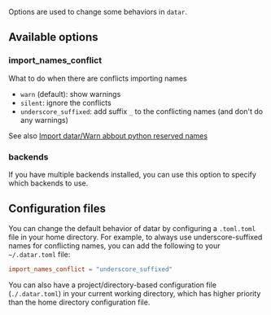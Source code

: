 Options are used to change some behaviors in `datar`.

## Available options

### import_names_conflict

What to do when there are conflicts importing names

- `warn` (default): show warnings
- `silent`: ignore the conflicts
- `underscore_suffixed`: add suffix `_` to the conflicting names
  (and don't do any warnings)

See also [Import datar/Warn abbout python reserved names](../import/#warn-about-python-reserved-names-to-be-overriden-by-datar)

### backends

If you have multiple backends installed, you can use this option to specify which backends to use.

## Configuration files

You can change the default behavior of datar by configuring a `.toml.toml` file in your home directory. For example, to always use underscore-suffixed names for conflicting names, you can add the following to your `~/.datar.toml` file:

```toml
import_names_conflict = "underscore_suffixed"
```

You can also have a project/directory-based configuration file (`./.datar.toml`) in your current working directory, which has higher priority than the home directory configuration file.
